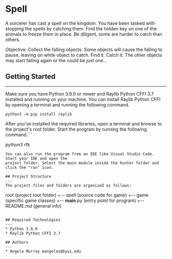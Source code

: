 # Spell
A sorcerer has cast a spell on the kingdom. You have been tasked with stopping the spells by catching them. Find the hidden key on one of the animals to freeze them in place. Be diligent, some are harder to catch than others. 

Objective:
Collect the falling objects. Some objects will cause the falling to pause, leaving on white object to catch. Find it. Catch it. The other objects may start falling again or the could be just one…


## Getting Started
---
Make sure you have Python 3.8.0 or newer and Raylib Python CFFI 3.7 installed and running on your machine. You can install Raylib Python CFFI by opening a terminal and running the following command.
```
python3 -m pip install raylib
```
After you've installed the required libraries, open a terminal and browse to the project's root folder. Start the program by running the following command.```

python3 rfk 
```
You can also run the program from an IDE like Visual Studio Code. Start your IDE and open the 
project folder. Select the main module inside the hunter folder and click the "run" icon.

## Project Structure
---
The project files and folders are organized as follows:
```
root                    (project root folder)
+-- spell               (source code for game)
  +-- game              (specific game classes)
  +-- __main__.py       (entry point for program)
+-- README.md           (general info)
```

## Required Technologies
---
* Python 3.8.0
* Raylib Python CFFI 3.7

## Authors
---
* Angela Murray mangelas@byui.edu
